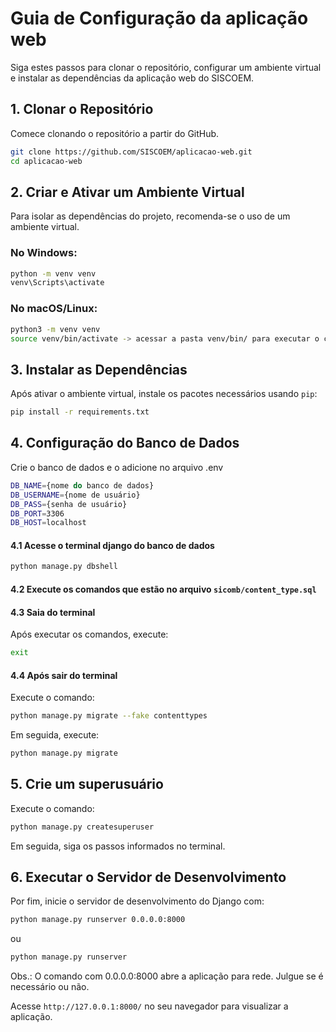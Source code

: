 
# Guia de Configuração da aplicação web

Siga estes passos para clonar o repositório, configurar um ambiente virtual e instalar as dependências da aplicação web do SISCOEM.

## 1. Clonar o Repositório

Comece clonando o repositório a partir do GitHub.

```bash
git clone https://github.com/SISCOEM/aplicacao-web.git
cd aplicacao-web
```

## 2. Criar e Ativar um Ambiente Virtual

Para isolar as dependências do projeto, recomenda-se o uso de um ambiente virtual.

### No Windows:

```bash
python -m venv venv
venv\Scripts\activate
```

### No macOS/Linux:

```bash
python3 -m venv venv
source venv/bin/activate -> acessar a pasta venv/bin/ para executar o comando
```

## 3. Instalar as Dependências

Após ativar o ambiente virtual, instale os pacotes necessários usando `pip`:

```bash
pip install -r requirements.txt
```

## 4. Configuração do Banco de Dados

Crie o banco de dados e o adicione no arquivo .env

```bash
DB_NAME={nome do banco de dados}
DB_USERNAME={nome de usuário}
DB_PASS={senha de usuário}
DB_PORT=3306
DB_HOST=localhost
```

#### 4.1 Acesse o terminal django do banco de dados

```bash
python manage.py dbshell
```

#### 4.2 Execute os comandos que estão no arquivo `sicomb/content_type.sql`

#### 4.3 Saia do terminal

Após executar os comandos, execute:

```bash
exit
```

#### 4.4 Após sair do terminal

Execute o comando:

```bash
python manage.py migrate --fake contenttypes
```

Em seguida, execute:

```bash
python manage.py migrate
```

## 5. Crie um superusuário

Execute o comando:

```bash
python manage.py createsuperuser
```

Em seguida, siga os passos informados no terminal.

## 6. Executar o Servidor de Desenvolvimento

Por fim, inicie o servidor de desenvolvimento do Django com:

```bash
python manage.py runserver 0.0.0.0:8000
```

ou

```bash
python manage.py runserver
```

Obs.: O comando com 0.0.0.0:8000 abre a aplicação para rede. Julgue se é necessário ou não.

Acesse `http://127.0.0.1:8000/` no seu navegador para visualizar a aplicação.
